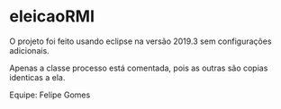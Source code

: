 # eleicaoRMI

O projeto foi feito usando eclipse na versão 2019.3 sem configurações adicionais.

Apenas a classe processo está comentada, pois as outras são copias identicas a ela.

Equipe: Felipe Gomes

